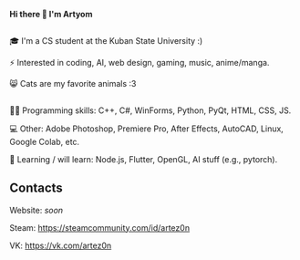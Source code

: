 **Hi there 👋 I'm Artyom**
##
🎓 I'm a CS student at the Kuban State University :)

⚡ Interested in coding, AI, web design, gaming, music, anime/manga.

😸 Cats are my favorite animals :3

##
👨‍💻 Programming skills: C++, C#, WinForms, Python, PyQt, HTML, CSS, JS.

💻 Other: Adobe Photoshop, Premiere Pro, After Effects, AutoCAD, Linux, Google Colab, etc.

📙 Learning / will learn: Node.js, Flutter, OpenGL, AI stuff (e.g., pytorch).
## Contacts
Website: _soon_

Steam: https://steamcommunity.com/id/artez0n

VK: https://vk.com/artez0n

<!--
### Hi there 👋

**ARTEZON/ARTEZON** is a ✨ _special_ ✨ repository because its `README.md` (this file) appears on your GitHub profile.

Here are some ideas to get you started:

- 🔭 I’m currently working on ...
- 🌱 I’m currently learning ...
- 👯 I’m looking to collaborate on ...
- 🤔 I’m looking for help with ...
- 💬 Ask me about ...
- 📫 How to reach me: ...
- 😄 Pronouns: ...
- ⚡ Fun fact: ...
-->

